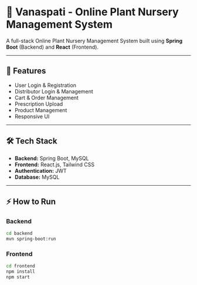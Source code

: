 # 🌱 Vanaspati - Online Plant Nursery Management System

A full-stack Online Plant Nursery Management System built using **Spring Boot** (Backend) and **React** (Frontend).

---

## 🚀 Features
- User Login & Registration
- Distributor Login & Management
- Cart & Order Management
- Prescription Upload
- Product Management
- Responsive UI

---

## 🛠️ Tech Stack
- **Backend:** Spring Boot, MySQL  
- **Frontend:** React.js, Tailwind CSS  
- **Authentication:** JWT  
- **Database:** MySQL  

---

## ⚡ How to Run

### Backend
```bash
cd backend
mvn spring-boot:run
```

### Frontend
```bash
cd frontend
npm install
npm start
```


